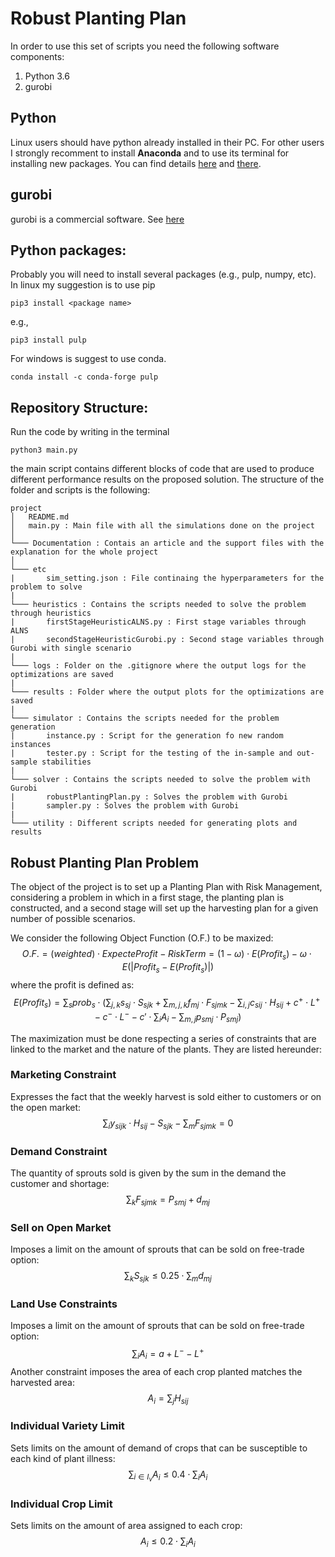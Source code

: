 # Robust Planting Plan

In order to use this set of scripts you need the following software components:

1. Python 3.6
1. gurobi

## Python

Linux users should have python already installed in their PC. For other users I strongly recomment to install **Anaconda** and to use its terminal for installing new packages. You can find details [here](https://www.anaconda.com/distribution/) and [there](https://www.anaconda.com/distribution/#download-section). 


## gurobi
gurobi is a commercial software. See [here](https://www.gurobi.com/)


## Python packages:
Probably you will need to install several packages (e.g., pulp, numpy, etc). In linux my suggestion is to use pip
~~~
pip3 install <package name>
~~~
e.g., 
~~~
pip3 install pulp
~~~
For windows is suggest to use conda.
~~~
conda install -c conda-forge pulp 
~~~


## Repository Structure:
Run the code by writing in the terminal
```
python3 main.py
```
the main script contains different blocks of code that are used to produce different performance results on the proposed solution. The structure of the folder and scripts is the following:
```
project
│   README.md
│   main.py : Main file with all the simulations done on the project    
│
└─── Documentation : Contais an article and the support files with the explanation for the whole project
│   
└─── etc
|       sim_setting.json : File continaing the hyperparameters for the problem to solve
|
└─── heuristics : Contains the scripts needed to solve the problem through heuristics
|       firstStageHeuristicALNS.py : First stage variables through ALNS
|       secondStageHeuristicGurobi.py : Second stage variables through Gurobi with single scenario
|
└─── logs : Folder on the .gitignore where the output logs for the optimizations are saved
|
└─── results : Folder where the output plots for the optimizations are saved
|
└─── simulator : Contains the scripts needed for the problem generation
|       instance.py : Script for the generation fo new random instances
|       tester.py : Script for the testing of the in-sample and out-sample stabilities
|
└─── solver : Contains the scripts needed to solve the problem with Gurobi
|       robustPlantingPlan.py : Solves the problem with Gurobi
|       sampler.py : Solves the problem with Gurobi
|
└─── utility : Different scripts needed for generating plots and results

```

## Robust Planting Plan Problem

The object of the project is to set up a Planting Plan with Risk Management, considering a problem in which in a first stage, the planting plan is constructed, and a second stage will set up the harvesting plan for a given number of possible scenarios.

We consider the following Object Function (O.F.) to be maxized:
$$
O.F.=(weighted)\cdot ExpecteProfit-RiskTerm=(1-\omega)\cdot E(Profit_{s})-\omega\cdot E(|Profit_{s}-E(Profit_{s})|)
$$
where the profit is defined as:
$$ E(Profit_{s})=\sum_{s}prob_{s}\cdot\left(\sum_{j,k}s_{sj}\cdot S_{sjk}+\sum_{m,j,k}f_{mj}\cdot F_{sjmk}-\sum_{i,j}c_{sij}\cdot H_{sij}+c^{+}\cdot L^{+}-c^{-}\cdot L^{-}-c'\cdot\sum_{i}A_{i}-\sum_{m,j}p_{smj}\cdot P_{smj}\right) $$

The maximization must be done respecting a series of constraints that are linked to the market and the nature of the plants. They are listed hereunder:


### Marketing Constraint 
Expresses the fact that the weekly harvest is sold either to customers or on the open market:
$$
\sum_{i}y_{sijk}\cdot H_{sij}-S_{sjk}-\sum_{m}F_{sjmk}=0
$$

### Demand Constraint
The quantity of sprouts sold is given by the sum in the demand the customer and shortage:
$$
\sum_{k}F_{sjmk}=P_{smj}+d_{mj}
$$

### Sell on Open Market 
Imposes a limit on the amount of sprouts that can be sold on free-trade option:
$$
\sum_{k}S_{sjk}\leq0.25\cdot\sum_{m}d_{mj}
$$

### Land Use Constraints  
Imposes a limit on the amount of sprouts that can be sold on free-trade option:
$$
\sum_{i}A_{i}=a+L^{-}-L^{+}
$$
Another constraint imposes the area of each crop planted matches the harvested area:
$$
A_{i}=\sum_{j}H_{sij}
$$

### Individual Variety Limit   
Sets limits on the amount of demand of crops that can be susceptible to each kind of plant illness:
$$
\sum_{i\in I_{v}}A_{i}\leq0.4\cdot\sum_{i}A_{i}
$$

### Individual Crop Limit
Sets limits on the amount of area assigned to each crop:
$$
A_{i}\leq0.2\cdot\sum_{i}A_{i}
$$






